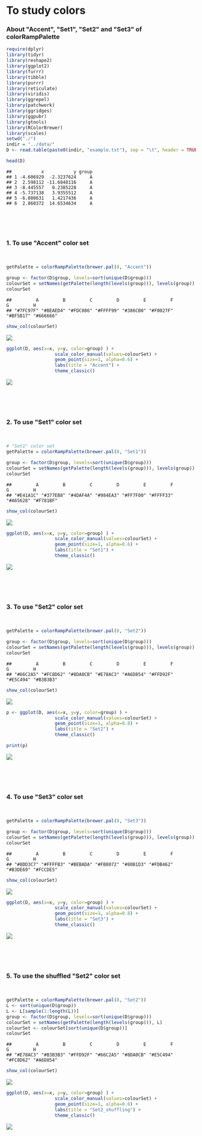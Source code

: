 # To study colors

<h3> About "Accent", "Set1", "Set2" and "Set3" of colorRampPalette </h3>

``` r
require(dplyr)
library(tidyr)
library(reshape2)
library(ggplot2)
library(furrr)
library(tibble)
library(purrr)
library(reticulate)
library(viridis)
library(ggrepel)
library(patchwork)
library(ggridges)
library(ggpubr)
library(gtools)
library(RColorBrewer)
library(scales)
setwd("./")
indir = "../data/"
D <- read.table(paste0(indir, "example.txt"), sep = "\t", header = TRUE)
```

``` r
head(D)
```

    ##           x           y group
    ## 1 -4.606929  -2.3237624     A
    ## 2  2.598112 -11.6848116     A
    ## 3 -8.445557   0.2385228     A
    ## 4 -5.737138   3.9355512     A
    ## 5 -6.080631   1.4217436     A
    ## 6  2.860372  14.6534634     A




<br><br><br>
### 1. To use "Accent" color set 
<br>


``` r
getPalette = colorRampPalette(brewer.pal(8, "Accent")) 

group <- factor(D$group, levels=sort(unique(D$group)))
colourSet = setNames(getPalette(length(levels(group))), levels(group))
colourSet
```

    ##         A         B         C         D         E         F         G         H 
    ## "#7FC97F" "#BEAED4" "#FDC086" "#FFFF99" "#386CB0" "#F0027F" "#BF5B17" "#666666"

``` r
show_col(colourSet)
```

![](README_figs/README-unnamed-chunk-5-1.png)<!-- -->

``` r
ggplot(D, aes(x=x, y=y, color=group) ) +
                  scale_color_manual(values=colourSet) +
                  geom_point(size=1, alpha=0.6) +
                  labs(title = "Accent") +        
                  theme_classic()
```

![](README_figs/README-unnamed-chunk-6-1.png)<!-- -->





<br><br><br>
### 2. To use "Set1" color set
<br>


``` r
# "Set1" color set
getPalette = colorRampPalette(brewer.pal(8, "Set1")) 

group <- factor(D$group, levels=sort(unique(D$group)))
colourSet = setNames(getPalette(length(levels(group))), levels(group))
colourSet
```

    ##         A         B         C         D         E         F         G         H 
    ## "#E41A1C" "#377EB8" "#4DAF4A" "#984EA3" "#FF7F00" "#FFFF33" "#A65628" "#F781BF"

``` r
show_col(colourSet)
```

![](README_figs/README-unnamed-chunk-8-1.png)<!-- -->

``` r
ggplot(D, aes(x=x, y=y, color=group) ) +
                  scale_color_manual(values=colourSet) +
                  geom_point(size=1, alpha=0.6) +
                  labs(title = "Set1") +
                  theme_classic() 
```

![](README_figs/README-unnamed-chunk-9-1.png)<!-- -->




<br><br><br>
### 3. To use "Set2" color set 
<br>

``` r
getPalette = colorRampPalette(brewer.pal(8, "Set2")) 

group <- factor(D$group, levels=sort(unique(D$group)))
colourSet = setNames(getPalette(length(levels(group))), levels(group))
colourSet
```

    ##         A         B         C         D         E         F         G         H 
    ## "#66C2A5" "#FC8D62" "#8DA0CB" "#E78AC3" "#A6D854" "#FFD92F" "#E5C494" "#B3B3B3"

``` r
show_col(colourSet)
```

![](README_figs/README-unnamed-chunk-11-1.png)<!-- -->

``` r
p <- ggplot(D, aes(x=x, y=y, color=group) ) +
                  scale_color_manual(values=colourSet) +
                  geom_point(size=1, alpha=0.8) +
                  labs(title = "Set2") +
                  theme_classic()  

print(p)
```

![](README_figs/README-unnamed-chunk-12-1.png)<!-- -->




<br><br><br>
### 4. To use "Set3" color set
<br>

``` r
getPalette = colorRampPalette(brewer.pal(8, "Set3")) 

group <- factor(D$group, levels=sort(unique(D$group)))
colourSet = setNames(getPalette(length(levels(group))), levels(group))
colourSet
```

    ##         A         B         C         D         E         F         G         H 
    ## "#8DD3C7" "#FFFFB3" "#BEBADA" "#FB8072" "#80B1D3" "#FDB462" "#B3DE69" "#FCCDE5"

``` r
show_col(colourSet)
```

![](README_figs/README-unnamed-chunk-14-1.png)<!-- -->

``` r
ggplot(D, aes(x=x, y=y, color=group) ) +
                  scale_color_manual(values=colourSet) +
                  geom_point(size=1, alpha=0.8) +
                  labs(title = "Set3") +
                  theme_classic()  
```

![](README_figs/README-unnamed-chunk-15-1.png)<!-- -->




<br><br><br>
### 5. To use the shuffled "Set2" color set 
<br>

``` r
getPalette = colorRampPalette(brewer.pal(8, "Set2")) 
L <- sort(unique(D$group))
L <- L[sample(1:length(L))]
group <- factor(D$group, levels=sort(unique(D$group)))
colourSet = setNames(getPalette(length(levels(group))), L)
colourSet <- colourSet[sort(unique(D$group))]
colourSet
```

    ##         A         B         C         D         E         F         G         H 
    ## "#E78AC3" "#B3B3B3" "#FFD92F" "#66C2A5" "#8DA0CB" "#E5C494" "#FC8D62" "#A6D854"

``` r
show_col(colourSet)
```

![](README_figs/README-unnamed-chunk-17-1.png)<!-- -->

``` r
ggplot(D, aes(x=x, y=y, color=group) ) +
                  scale_color_manual(values=colourSet) +
                  geom_point(size=1, alpha=0.6) +
                  labs(title = "Set2_shuffling") +
                  theme_classic()  
```

![](README_figs/README-unnamed-chunk-18-1.png)<!-- -->






